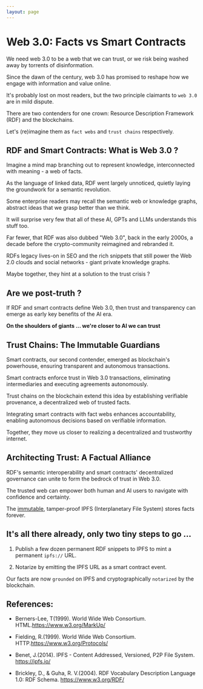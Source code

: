 ```yaml
---
layout: page
---
```

# Web 3.0: Facts vs Smart Contracts

We need web 3.0 to be a web that we can trust, or we risk being washed away by torrents of disinformation.

Since the dawn of the century, web 3.0 has promised to reshape how we engage with information and value online. 

It's probably lost on most readers, but the two principle claimants to `web 3.0` are in mild dispute. 

There are two contenders for one crown: Resource Description Framework (RDF) and the blockchains. 

Let's (re)imagine them as `fact webs` and `trust chains` respectively. 

## RDF and Smart Contracts: What is Web 3.0 ?

Imagine a mind map branching out to represent knowledge, interconnected with meaning - a web of facts.

As the language of linked data, RDF went largely unnoticed, quietly laying the groundwork for a semantic revolution.

Some enterprise readers may recall the semantic web or knowledge graphs, abstract ideas that we grasp better than we think.

It will surprise very few that all of these AI, GPTs and LLMs understands this stuff too.

Far fewer, that RDF was also dubbed "Web 3.0", back in the early 2000s, a decade before the crypto-community reimagined and rebranded it. 

RDFs legacy lives-on in SEO and the rich snippets that still power the Web 2.0 clouds and social networks - giant private knowledge graphs.

Maybe together, they hint at a solution to the trust crisis ?

## Are we post-truth ?

If RDF and smart contracts define Web 3.0, then trust and transparency can emerge as early key benefits of the AI era.

**On the shoulders of giants ... we're closer to AI we can trust**

## Trust Chains: The Immutable Guardians

Smart contracts, our second contender, emerged as blockchain's powerhouse, ensuring transparent and autonomous transactions.

Smart contracts enforce trust in Web 3.0 transactions, eliminating intermediaries and executing agreements autonomously.

Trust chains on the blockchain extend this idea by establishing verifiable provenance, a decentralized web of trusted facts.

Integrating smart contracts with fact webs enhances accountability, enabling autonomous decisions based on verifiable information.

Together, they move us closer to realizing a decentralized and trustworthy internet.

## Architecting Trust: A Factual Alliance

RDF's semantic interoperability and smart contracts' decentralized governance can unite to form the bedrock of trust in Web 3.0. 

The trusted web can empower both human and AI users to navigate with confidence and certainty.

The [immutable](/claim/ipfs), tamper-proof IPFS (Interplanetary File System) stores facts forever.

## It's all there already, only two tiny steps to go ...

1) Publish a few dozen permanent RDF snippets to IPFS to mint a permanent `ipfs://` URL.

2) Notarize by emitting the IPFS URL as a smart contract event.

Our facts are now `grounded` on IPFS and cryptographically `notarized` by the blockchain.

## References:

- Berners-Lee, T(1999). World Wide Web Consortium. HTML.https://www.w3.org/MarkUp/

- Fielding, R.(1999). World Wide Web Consortium. HTTP.https://www.w3.org/Protocols/

- Benet, J.(2014). IPFS - Content Addressed, Versioned, P2P File System. https://ipfs.io/

- Brickley, D., & Guha, R. V.(2004). RDF Vocabulary Description Language 1.0: RDF Schema. https://www.w3.org/RDF/
